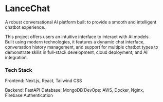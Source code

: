 # LanceChat

A robust conversational AI platform built to provide a smooth and intelligent chatbot experience.

This project offers users an intuitive interface to interact with AI models. Built using modern technologies, it features a dynamic chat interface, conversation history management, and support for multiple chatbot types to demonstrate skills in full-stack development, cloud deployment, and AI integration.

### Tech Stack

Frontend: Next.js, React, Tailwind CSS

Backend: FastAPI
Database: MongoDB
DevOps: AWS, Docker, Nginx, Firebase Authentication

